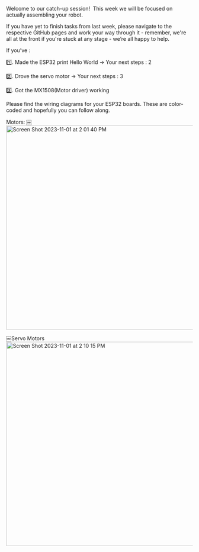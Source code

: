 Welcome to our catch-up session!  This week we will be focused on actually assembling your robot.

If you have yet to finish tasks from last week, please navigate to the respective GitHub pages and work your way through it - remember, we're all at the front if you're stuck at any stage - we’re all happy to help. 

If you’ve :

1️⃣. Made the ESP32 print Hello World
-> Your next steps : 2


2️⃣. Drove the servo motor
-> Your next steps : 3


3️⃣. Got the MX1508(Motor driver) working


Please find the wiring diagrams for  your ESP32  boards. These are color-coded and hopefully you can follow along.

Motors:
￼<img width="552" alt="Screen Shot 2023-11-01 at 2 01 40 PM" src="https://github.com/UBRoboticsWorkshop/WorkShops/assets/110237339/2030bc2e-0707-4b76-9bbb-594a17d081cd">

￼Servo Motors
<img width="552" alt="Screen Shot 2023-11-01 at 2 10 15 PM" src="https://github.com/UBRoboticsWorkshop/WorkShops/assets/110237339/d8c79f77-65a4-43a6-a1ee-977e986c0df6">

